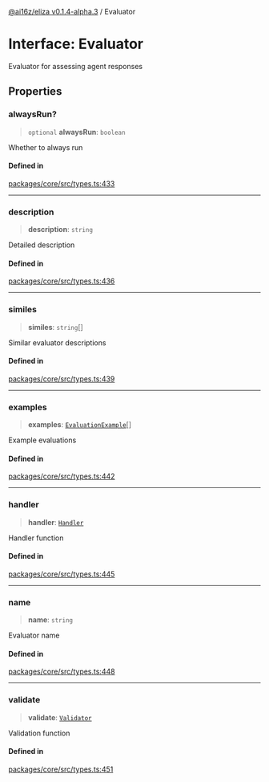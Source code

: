 [@ai16z/eliza v0.1.4-alpha.3](../index.md) / Evaluator

# Interface: Evaluator

Evaluator for assessing agent responses

## Properties

### alwaysRun?

> `optional` **alwaysRun**: `boolean`

Whether to always run

#### Defined in

[packages/core/src/types.ts:433](https://github.com/artela-network/focEliza/blob/main/packages/core/src/types.ts#L433)

***

### description

> **description**: `string`

Detailed description

#### Defined in

[packages/core/src/types.ts:436](https://github.com/artela-network/focEliza/blob/main/packages/core/src/types.ts#L436)

***

### similes

> **similes**: `string`[]

Similar evaluator descriptions

#### Defined in

[packages/core/src/types.ts:439](https://github.com/artela-network/focEliza/blob/main/packages/core/src/types.ts#L439)

***

### examples

> **examples**: [`EvaluationExample`](EvaluationExample.md)[]

Example evaluations

#### Defined in

[packages/core/src/types.ts:442](https://github.com/artela-network/focEliza/blob/main/packages/core/src/types.ts#L442)

***

### handler

> **handler**: [`Handler`](../type-aliases/Handler.md)

Handler function

#### Defined in

[packages/core/src/types.ts:445](https://github.com/artela-network/focEliza/blob/main/packages/core/src/types.ts#L445)

***

### name

> **name**: `string`

Evaluator name

#### Defined in

[packages/core/src/types.ts:448](https://github.com/artela-network/focEliza/blob/main/packages/core/src/types.ts#L448)

***

### validate

> **validate**: [`Validator`](../type-aliases/Validator.md)

Validation function

#### Defined in

[packages/core/src/types.ts:451](https://github.com/artela-network/focEliza/blob/main/packages/core/src/types.ts#L451)
